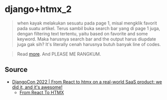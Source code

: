# django+htmx_2

> when kayak melakukan sesuatu pada page 1, misal mengklik favorit pada suatu artikel. Terus sambil buka search bar yang di page 1 juga, dengan filtering text tertentu, yaitu based on favorite and some keyword. Maka harusnya search bar and the output harus diupdate juga gak sih? It's literally cenah harusnya butuh banyak line of codes.

> Read [more](#source). And PLEASE ME RANGKUM.

## Source

- [DjangoCon 2022 | From React to htmx on a real-world SaaS product: we did it, and it's awesome!](https://www.youtube.com/watch?v=3GObi93tjZI&t=0s)
  - [From React To HTMX](https://www.youtube.com/watch?v=wIzwyyHolRs1)
